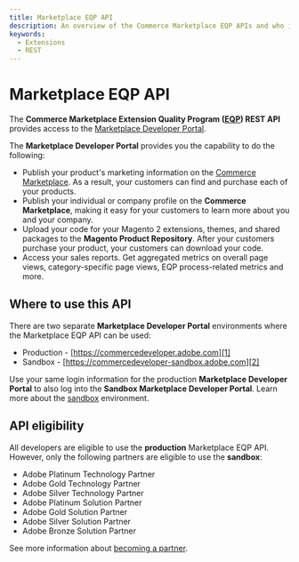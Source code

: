 ```yaml
---
title: Marketplace EQP API
description: An overview of the Commerce Marketplace EQP APIs and who is eligible to use them.
keywords:
  - Extensions
  - REST
---
```


# Marketplace EQP API

The **Commerce Marketplace Extension Quality Program ([EQP](../../sellers/extension-quality-program.md)) REST API** provides access to the [Marketplace Developer Portal][1].

The **Marketplace Developer Portal** provides you the capability to do the following:

-  Publish your product's marketing information on the [Commerce Marketplace][3]. As a result, your customers can find and purchase each of your products.
-  Publish your individual or company profile on the **Commerce Marketplace**, making it easy for your customers to learn more about you and your company.
-  Upload your code for your Magento 2 extensions, themes, and shared packages to the **Magento Product Repository**. After your customers purchase your product,  your customers can download your code.
-  Access your sales reports. Get aggregated metrics on overall page views, category-specific page views, EQP process-related metrics and more.

## Where to use this API

There are two separate **Marketplace Developer Portal** environments where the Marketplace EQP API can be used:

-  Production - [https://commercedeveloper.adobe.com][1]
-  Sandbox - [https://commercedeveloper-sandbox.adobe.com][2]

Use your same login information for the production **Marketplace Developer Portal** to also log into the **Sandbox Marketplace Developer Portal**. Learn more about the [sandbox](sandbox.md) environment.

## API eligibility

All developers are eligible to use the **production** Marketplace EQP API.
However, only the following partners are eligible to use the **sandbox**:

- Adobe Platinum Technology Partner
- Adobe Gold Technology Partner
- Adobe Silver Technology Partner
- Adobe Platinum Solution Partner
- Adobe Gold Solution Partner
- Adobe Silver Solution Partner
- Adobe Bronze Solution Partner

See more information about [becoming a partner][4].

[1]: https://commercedeveloper.adobe.com
[2]: https://commercedeveloper-sandbox.adobe.com
[3]: https://commercemarketplace.adobe.com
[4]: https://magento.com/partners/become
